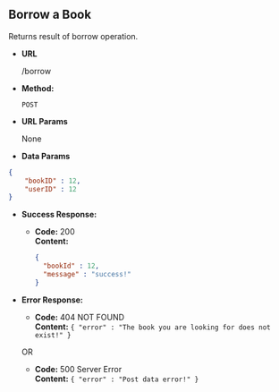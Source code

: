 **Borrow a Book**
----
  Returns result of borrow operation.

* **URL**

  /borrow

* **Method:**

  `POST`
  
*  **URL Params**

    None

*  **Data Params**

  ```json
  {
      "bookID" : 12,
      "userID" : 12
  }
  ```

* **Success Response:**

  * **Code:** 200 <br />
    **Content:** 
    ```json
    { 
      "bookId" : 12, 
      "message" : "success!"
    }
    
    ```
 
* **Error Response:**

  * **Code:** 404 NOT FOUND <br />
    **Content:** 
    `{ "error" : "The book you are looking for does not exist!" }`

  OR

  * **Code:** 500 Server Error <br />
    **Content:** `{ "error" : "Post data error!" }`